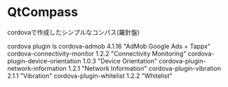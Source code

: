 # QtCompass
cordovaで作成したシンプルなコンパス(羅針盤)





cordova  plugin ls
cordova-admob 4.1.16 "AdMob Google Ads + Tappx"
cordova-connectivity-monitor 1.2.2 "Connectivity Monitoring"
cordova-plugin-device-orientation 1.0.3 "Device Orientation"
cordova-plugin-network-information 1.2.1 "Network Information"
cordova-plugin-vibration 2.1.1 "Vibration"
cordova-plugin-whitelist 1.2.2 "Whitelist"